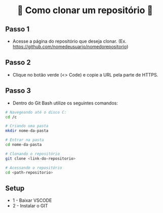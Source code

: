 <h1 align="center">📃 Como clonar um repositório 📃</h1>

## Passo 1
- Acesse a página do repositório que deseja clonar. (Ex. https://github.com/nomedeusuario/nomedorepositorio)

## Passo 2
- Clique no botão verde (<> Code) e copie a URL pela parte de HTTPS.

## Passo 3
- Dentro do Git Bash utilize os seguintes comandos:
```bash
# Navegeando até o disco C:
cd /c

# Criando uma pasta
mkdir nome-da-pasta

# Entrar na pasta
cd nome-da-pasta

# Clonando o repositório
git clone <link-do-repositorio>

# Acessando o repositório
cd <path-repositorio>
```

## Setup

- 1 - Baixar VSCODE
- 2 - Instalar o GIT